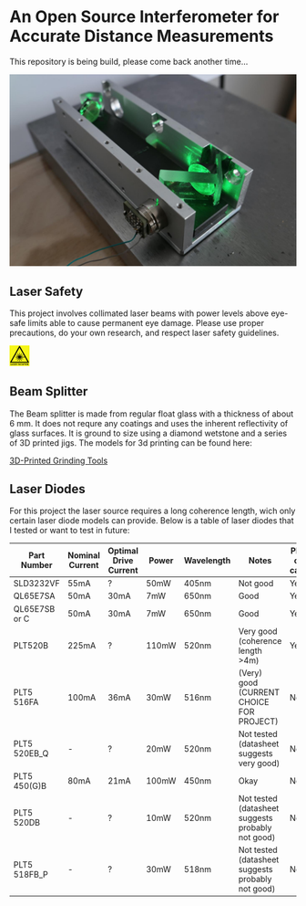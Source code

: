 # An Open Source Interferometer for Accurate Distance Measurements

This repository is being build, please come back another time...

![Interferometer](images/interferometer.jpg)

## Laser Safety

This project involves collimated laser beams with power levels above eye-safe limits able to cause permanent eye damage.
Please use proper precautions, do your own research, and respect laser safety guidelines.

<img src="images/laser_hazard.jpg" alt="Laser Hazard" width="7%"/>

## Beam Splitter

The Beam splitter is made from regular float glass with a thickness of about 6 mm. It does not requre any coatings and uses the inherent reflectivity of glass surfaces.
It is ground to size using a diamond wetstone and a series of 3D printed jigs. The models for 3d printing can be found here:

[3D-Printed Grinding Tools](tools_3dprinted/beam_splitter_22mmx13mm)

## Laser Diodes

For this project the laser source requires a long coherence length, wich only certain laser diode models can provide.
Below is a table of laser diodes that I tested or want to test in future:

| Part Number           | Nominal Current | Optimal Drive Current | Power   | Wavelength  | Notes                                             | Plus on case |
|-----------------------|-----------------|-----------------------|---------|-------------|---------------------------------------------------|-----------|
| SLD3232VF             | 55mA            | ?                     | 50mW    | 405nm       | Not good                                          | Yes       |
| QL65E7SA              | 50mA            | 30mA                  | 7mW     | 650nm       | Good                                              | Yes       |
| QL65E7SB or C         | 50mA            | 30mA                  | 7mW     | 650nm       | Good                                              | Yes       |
| PLT520B               | 225mA           | ?                     | 110mW   | 520nm       | Very good (coherence length >4m)                  | Yes       |
| PLT5 516FA            | 100mA           | 36mA                  | 30mW    | 516nm       | (Very) good (CURRENT CHOICE FOR PROJECT)          | No        |
| PLT5 520EB_Q          | -               | ?                     | 20mW    | 520nm       | Not tested (datasheet suggests very good)         | No        |
| PLT5 450(G)B          | 80mA            | 21mA                  | 100mW   | 450nm       | Okay                                              | No        |
| PLT5 520DB            | -               | ?                     | 10mW    | 520nm       | Not tested (datasheet suggests probably not good) | No        |
| PLT5 518FB_P          | -               | ?                     | 30mW    | 518nm       | Not tested (datasheet suggests probably not good) | No        |



